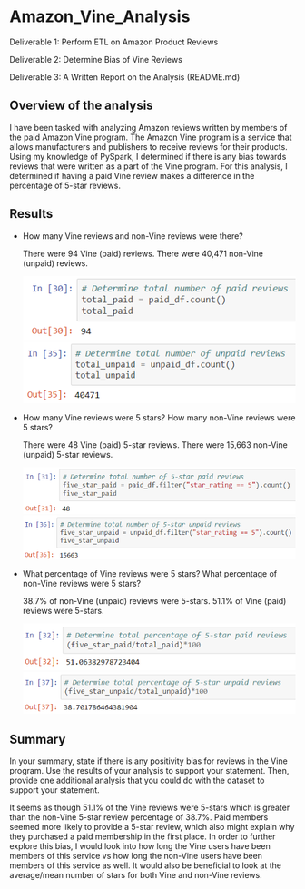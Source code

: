 # Amazon_Vine_Analysis

Deliverable 1: Perform ETL on Amazon Product Reviews

Deliverable 2: Determine Bias of Vine Reviews

Deliverable 3: A Written Report on the Analysis (README.md)


## Overview of the analysis

I have been tasked with analyzing Amazon reviews written by members of the paid Amazon Vine program. The Amazon Vine program is a service that allows manufacturers and publishers to receive reviews for their products. Using my knowledge of PySpark, I determined if there is any bias towards reviews that were written as a part of the Vine program. For this analysis, I determined if having a paid Vine review makes a difference in the percentage of 5-star reviews.


## Results

* How many Vine reviews and non-Vine reviews were there?

  There were 94 Vine (paid) reviews. There were 40,471 non-Vine (unpaid) reviews.

  ![img1](https://github.com/Soniaprogram/Amazon_Vine_Analysis/blob/main/images/1paidnumber.PNG)
  ![img2](https://github.com/Soniaprogram/Amazon_Vine_Analysis/blob/main/images/1unpaidno.PNG)


* How many Vine reviews were 5 stars? How many non-Vine reviews were 5 stars?

  There were 48 Vine (paid) 5-star reviews. There were 15,663 non-Vine (unpaid) 5-star reviews. 

  ![img3](https://github.com/Soniaprogram/Amazon_Vine_Analysis/blob/main/images/2fivestarpaid.PNG)
  ![img4](https://github.com/Soniaprogram/Amazon_Vine_Analysis/blob/main/images/2fivestarunpaid.PNG)

* What percentage of Vine reviews were 5 stars? What percentage of non-Vine reviews were 5 stars?

  38.7% of non-Vine (unpaid) reviews were 5-stars. 51.1% of Vine (paid) reviews were 5-stars. 

  ![img5](https://github.com/Soniaprogram/Amazon_Vine_Analysis/blob/main/images/3fivestarpaidpercent.PNG)
  ![img6](https://github.com/Soniaprogram/Amazon_Vine_Analysis/blob/main/images/3fivestarunpaidpercent.PNG)


## Summary
In your summary, state if there is any positivity bias for reviews in the Vine program. Use the results of your analysis to support your statement. Then, provide one additional analysis that you could do with the dataset to support your statement.

It seems as though 51.1% of the Vine reviews were 5-stars which is greater than the non-Vine 5-star review percentage of 38.7%. Paid members seemed more likely to provide a 5-star review, which also might explain why they purchased a paid membership in the first place. 
In order to further explore this bias, I would look into how long the Vine users have been members of this service vs how long the non-Vine users have been members of this service as well. It would also be beneficial to look at the average/mean number of stars for both Vine and non-Vine reviews.
